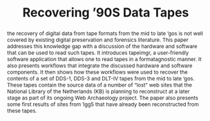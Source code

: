 ---
abstract: the recovery of digital data from tape formats from the mid to late ’gos
  is not well covered by existing digital preservation and forensics literature. This
  paper addresses this knowledge gap with a discussion of the hardware and software
  that can be used to read such tapes. It introduces tapeimgr, a user-friendly software
  application that allows one to read tapes in a formatagnostic manner. It also presents
  workflows that integrate the discussed hardware and software components. It then
  shows how these workflows were used to recover the contents of a set of DDS-1, DDS-3
  and DLT-IV tapes from the mid to late ’gos. These tapes contain the source data
  of a number of “lost” web sites that the National Library of the Netherlands (KB)
  is planning to reconstruct at a later stage as part of its ongoing Web Archaeology
  project. The paper also presents some first results of sites from 1gg5 that have
  already been reconstructed from these tapes.
creators:
- van der Knijff, Johan
date: null
document_url: https://services.phaidra.univie.ac.at/api/object/o:1079683/download
grand_parent: iPRES
institutions: []
keywords: []
landing_page_url: https://phaidra.univie.ac.at/o:1079683
language: eng
layout: publication
license: CC BY 4.0 International
notes_url: null
parent: iPRES 2019
presentation_url: null
publication_type: paper
size: 707938
source_name: iPRES
title: 'Recovering ’90S Data Tapes '
year: 2019
---